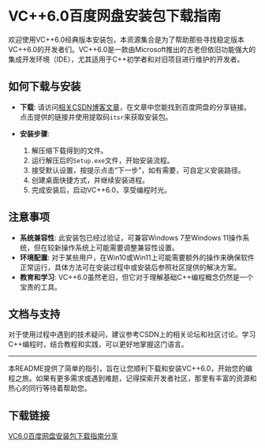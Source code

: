 # VC++6.0百度网盘安装包下载指南

欢迎使用VC++6.0经典版本安装包，本资源集合是为了帮助那些寻找稳定版本VC++6.0的开发者们。VC++6.0是一款由Microsoft推出的古老但依旧功能强大的集成开发环境（IDE），尤其适用于C++初学者和对旧项目进行维护的开发者。

## 如何下载与安装

- **下载**: 请访问[相关CSDN博客文章](https://blog.csdn.net/wydd50/article/details/139880642)，在文章中您能找到百度网盘的分享链接。点击提供的链接并使用提取码`itsr`来获取安装包。

- **安装步骤**:
  1. 解压缩下载得到的文件。
  2. 运行解压后的`Setup.exe`文件，开始安装流程。
  3. 接受默认设置，按提示点击“下一步”，如有需要，可自定义安装路径。
  4. 创建桌面快捷方式，并继续安装进程。
  5. 完成安装后，启动VC++6.0，享受编程时光。

## 注意事项

- **系统兼容性**: 此安装包已经过验证，可兼容Windows 7至Windows 11操作系统，但在较新操作系统上可能需要调整兼容性设置。
- **环境配置**: 对于某些用户，在Win10或Win11上可能需要额外的操作来确保软件正常运行，具体方法可在安装过程中或安装后参照社区提供的解决方案。
- **教育和学习**: VC++6.0虽然老旧，但它对于理解基础C++编程概念仍然是一个宝贵的工具。

## 文档与支持

对于使用过程中遇到的技术疑问，建议参考CSDN上的相关论坛和社区讨论。学习C++编程时，结合教程和实践，可以更好地掌握这门语言。

---

本README提供了简单的指引，旨在让您顺利下载和安装VC++6.0，开始您的编程之旅。如果有更多需求或遇到难题，记得探索开发者社区，那里有丰富的资源和热心的同行等待着帮助您。

## 下载链接

[VC6.0百度网盘安装包下载指南分享](https://pan.quark.cn/s/06372d00ee9b)